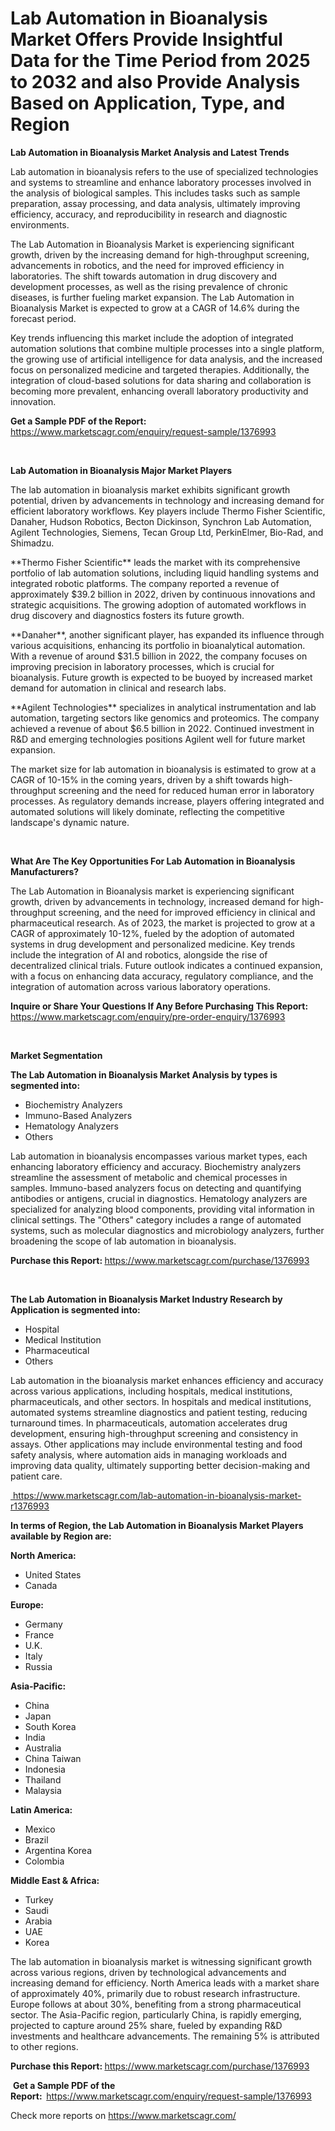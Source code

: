 <p><h1>Lab Automation in Bioanalysis Market Offers Provide Insightful Data for the Time Period from 2025 to 2032 and also Provide Analysis Based on Application, Type, and Region</h1></p><p><strong>Lab Automation in Bioanalysis Market Analysis and Latest Trends</strong></p>
<p><p>Lab automation in bioanalysis refers to the use of specialized technologies and systems to streamline and enhance laboratory processes involved in the analysis of biological samples. This includes tasks such as sample preparation, assay processing, and data analysis, ultimately improving efficiency, accuracy, and reproducibility in research and diagnostic environments.</p><p>The Lab Automation in Bioanalysis Market is experiencing significant growth, driven by the increasing demand for high-throughput screening, advancements in robotics, and the need for improved efficiency in laboratories. The shift towards automation in drug discovery and development processes, as well as the rising prevalence of chronic diseases, is further fueling market expansion. The Lab Automation in Bioanalysis Market is expected to grow at a CAGR of 14.6% during the forecast period.</p><p>Key trends influencing this market include the adoption of integrated automation solutions that combine multiple processes into a single platform, the growing use of artificial intelligence for data analysis, and the increased focus on personalized medicine and targeted therapies. Additionally, the integration of cloud-based solutions for data sharing and collaboration is becoming more prevalent, enhancing overall laboratory productivity and innovation.</p></p>
<p><strong>Get a Sample PDF of the Report:&nbsp;</strong> <a href="https://www.marketscagr.com/enquiry/request-sample/1376993?utm_campaign=1949&utm_medium=2&utm_source=Github&utm_content=ia&utm_term=13012025&utm_id=lab-automation-in-bioanalysis">https://www.marketscagr.com/enquiry/request-sample/1376993</a></p>
<p>&nbsp;</p>
<p><strong>Lab Automation in Bioanalysis Major Market Players</strong></p>
<p><p>The lab automation in bioanalysis market exhibits significant growth potential, driven by advancements in technology and increasing demand for efficient laboratory workflows. Key players include Thermo Fisher Scientific, Danaher, Hudson Robotics, Becton Dickinson, Synchron Lab Automation, Agilent Technologies, Siemens, Tecan Group Ltd, PerkinElmer, Bio-Rad, and Shimadzu.</p><p>**Thermo Fisher Scientific** leads the market with its comprehensive portfolio of lab automation solutions, including liquid handling systems and integrated robotic platforms. The company reported a revenue of approximately $39.2 billion in 2022, driven by continuous innovations and strategic acquisitions. The growing adoption of automated workflows in drug discovery and diagnostics fosters its future growth.</p><p>**Danaher**, another significant player, has expanded its influence through various acquisitions, enhancing its portfolio in bioanalytical automation. With a revenue of around $31.5 billion in 2022, the company focuses on improving precision in laboratory processes, which is crucial for bioanalysis. Future growth is expected to be buoyed by increased market demand for automation in clinical and research labs.</p><p>**Agilent Technologies** specializes in analytical instrumentation and lab automation, targeting sectors like genomics and proteomics. The company achieved a revenue of about $6.5 billion in 2022. Continued investment in R&D and emerging technologies positions Agilent well for future market expansion.</p><p>The market size for lab automation in bioanalysis is estimated to grow at a CAGR of 10-15% in the coming years, driven by a shift towards high-throughput screening and the need for reduced human error in laboratory processes. As regulatory demands increase, players offering integrated and automated solutions will likely dominate, reflecting the competitive landscape's dynamic nature.</p></p>
<p>&nbsp;</p>
<p><strong>What Are The Key Opportunities For Lab Automation in Bioanalysis Manufacturers?</strong></p>
<p><p>The Lab Automation in Bioanalysis market is experiencing significant growth, driven by advancements in technology, increased demand for high-throughput screening, and the need for improved efficiency in clinical and pharmaceutical research. As of 2023, the market is projected to grow at a CAGR of approximately 10-12%, fueled by the adoption of automated systems in drug development and personalized medicine. Key trends include the integration of AI and robotics, alongside the rise of decentralized clinical trials. Future outlook indicates a continued expansion, with a focus on enhancing data accuracy, regulatory compliance, and the integration of automation across various laboratory operations.</p></p>
<p><strong>Inquire or Share Your Questions If Any Before Purchasing This Report:</strong> <a href="https://www.marketscagr.com/enquiry/pre-order-enquiry/1376993?utm_campaign=1949&utm_medium=2&utm_source=Github&utm_content=ia&utm_term=13012025&utm_id=lab-automation-in-bioanalysis">https://www.marketscagr.com/enquiry/pre-order-enquiry/1376993</a></p>
<p>&nbsp;</p>
<p><strong>Market Segmentation</strong></p>
<p><strong>The Lab Automation in Bioanalysis Market Analysis by types is segmented into:</strong></p>
<p><ul><li>Biochemistry Analyzers</li><li>Immuno-Based Analyzers</li><li>Hematology Analyzers</li><li>Others</li></ul></p>
<p><p>Lab automation in bioanalysis encompasses various market types, each enhancing laboratory efficiency and accuracy. Biochemistry analyzers streamline the assessment of metabolic and chemical processes in samples. Immuno-based analyzers focus on detecting and quantifying antibodies or antigens, crucial in diagnostics. Hematology analyzers are specialized for analyzing blood components, providing vital information in clinical settings. The "Others" category includes a range of automated systems, such as molecular diagnostics and microbiology analyzers, further broadening the scope of lab automation in bioanalysis.</p></p>
<p><strong>Purchase this Report:&nbsp;</strong><a href="https://www.marketscagr.com/purchase/1376993?utm_campaign=1949&utm_medium=2&utm_source=Github&utm_content=ia&utm_term=13012025&utm_id=lab-automation-in-bioanalysis">https://www.marketscagr.com/purchase/1376993</a></p>
<p>&nbsp;</p>
<p><strong>The Lab Automation in Bioanalysis Market Industry Research by Application is segmented into:</strong></p>
<p><ul><li>Hospital</li><li>Medical Institution</li><li>Pharmaceutical</li><li>Others</li></ul></p>
<p><p>Lab automation in the bioanalysis market enhances efficiency and accuracy across various applications, including hospitals, medical institutions, pharmaceuticals, and other sectors. In hospitals and medical institutions, automated systems streamline diagnostics and patient testing, reducing turnaround times. In pharmaceuticals, automation accelerates drug development, ensuring high-throughput screening and consistency in assays. Other applications may include environmental testing and food safety analysis, where automation aids in managing workloads and improving data quality, ultimately supporting better decision-making and patient care.</p></p>
<p><a href="https://www.marketscagr.com/lab-automation-in-bioanalysis-market-r1376993?utm_campaign=1949&utm_medium=2&utm_source=Github&utm_content=ia&utm_term=13012025&utm_id=lab-automation-in-bioanalysis">&nbsp;https://www.marketscagr.com/lab-automation-in-bioanalysis-market-r1376993</a></p>
<p><strong>In terms of Region, the Lab Automation in Bioanalysis Market Players available by Region are:</strong></p>
<p>
    <p> <strong> North America: </strong>
        <ul>
            <li>United States</li>
            <li>Canada</li>
        </ul>
        </p> 
    <p> <strong> Europe: </strong>
        <ul>
            <li>Germany</li>
            <li>France</li>
            <li>U.K.</li>
            <li>Italy</li>
            <li>Russia</li>
        </ul>
        </p> 
    <p> <strong> Asia-Pacific: </strong>
        <ul>
            <li>China</li>
            <li>Japan</li>
            <li>South Korea</li>
            <li>India</li>
            <li>Australia</li>
            <li>China Taiwan</li>
            <li>Indonesia</li>
            <li>Thailand</li>
            <li>Malaysia</li>
        </ul>
        </p> 
    <p> <strong> Latin America: </strong>
        <ul>
            <li>Mexico</li>
            <li>Brazil</li>
            <li>Argentina Korea</li>
            <li>Colombia</li>
        </ul>
        </p> 
    <p> <strong> Middle East & Africa: </strong>
        <ul>
            <li>Turkey</li>
            <li>Saudi</li>
            <li>Arabia</li>
            <li>UAE</li>
            <li>Korea</li>
        </ul>
    </p>
    </p>
<p><p>The lab automation in bioanalysis market is witnessing significant growth across various regions, driven by technological advancements and increasing demand for efficiency. North America leads with a market share of approximately 40%, primarily due to robust research infrastructure. Europe follows at about 30%, benefiting from a strong pharmaceutical sector. The Asia-Pacific region, particularly China, is rapidly emerging, projected to capture around 25% share, fueled by expanding R&D investments and healthcare advancements. The remaining 5% is attributed to other regions.</p></p>
<p><strong>Purchase this Report: </strong><a href="https://www.marketscagr.com/purchase/1376993?utm_campaign=1949&utm_medium=2&utm_source=Github&utm_content=ia&utm_term=13012025&utm_id=lab-automation-in-bioanalysis">https://www.marketscagr.com/purchase/1376993</a></p>
<p>&nbsp;<strong>Get a Sample PDF of the Report:&nbsp;&nbsp;</strong><a href="https://www.marketscagr.com/enquiry/request-sample/1376993?utm_campaign=1949&utm_medium=2&utm_source=Github&utm_content=ia&utm_term=13012025&utm_id=lab-automation-in-bioanalysis">https://www.marketscagr.com/enquiry/request-sample/1376993</a></p>
<p><strong></strong></p>
<p>Check more reports on <a href="https://www.marketscagr.com/?utm_campaign=1949&utm_medium=2&utm_source=Github&utm_content=ia&utm_term=13012025&utm_id=lab-automation-in-bioanalysis">https://www.marketscagr.com/</a></p>